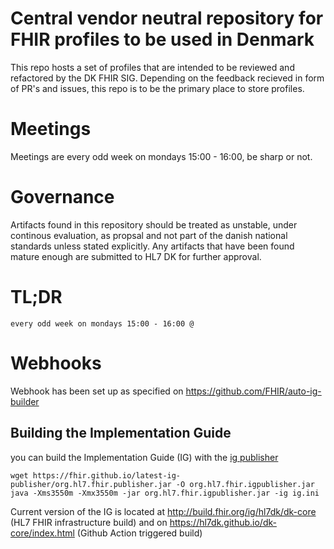 # Central vendor neutral repository for FHIR profiles to be used in Denmark
This repo hosts a set of profiles that are intended to be reviewed and refactored by the DK FHIR SIG. Depending on the feedback recieved in form of PR's and issues, this repo is to be the primary place to store profiles.

# Meetings
Meetings are every odd week on mondays 15:00 - 16:00, be sharp or not.


# Governance
Artifacts found in this repository should be treated as unstable, under continous evaluation, as propsal and not part of the danish national standards unless stated explicitly. Any artifacts that have been found mature enough are submitted to HL7 DK for further approval.

# TL;DR
```every odd week on mondays 15:00 - 16:00 @```

# Webhooks
Webhook has been set up as specified on https://github.com/FHIR/auto-ig-builder


## Building the Implementation Guide

you can build the Implementation Guide (IG) with the [ig publisher](https://confluence.hl7.org/display/FHIR/IG+Publisher+Documentation)

```
wget https://fhir.github.io/latest-ig-publisher/org.hl7.fhir.publisher.jar -O org.hl7.fhir.igpublisher.jar
java -Xms3550m -Xmx3550m -jar org.hl7.fhir.igpublisher.jar -ig ig.ini
```

Current version of the IG is located at http://build.fhir.org/ig/hl7dk/dk-core (HL7 FHIR infrastructure build) and on https://hl7dk.github.io/dk-core/index.html (Github Action triggered build)


